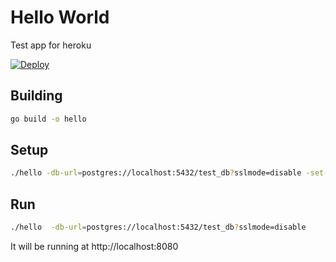 # Hello World

Test app for heroku

[![Deploy](https://www.herokucdn.com/deploy/button.svg)](https://heroku.com/deploy)

## Building

```bash
go build -o hello
```

## Setup

```bash
./hello -db-url=postgres://localhost:5432/test_db?sslmode=disable -set-pub=https://myapp.example.com
```

## Run

```bash
./hello  -db-url=postgres://localhost:5432/test_db?sslmode=disable
```

It will be running at http://localhost:8080
